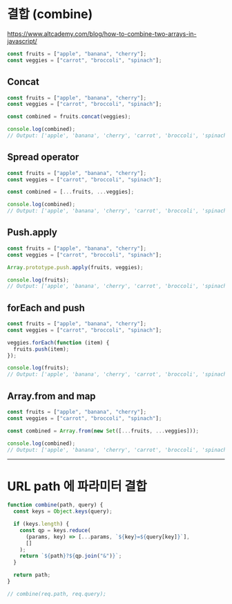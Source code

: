 # 결합 (combine)

https://www.altcademy.com/blog/how-to-combine-two-arrays-in-javascript/

```javascript
const fruits = ["apple", "banana", "cherry"];
const veggies = ["carrot", "broccoli", "spinach"];
```

## Concat

```javascript
const fruits = ["apple", "banana", "cherry"];
const veggies = ["carrot", "broccoli", "spinach"];

const combined = fruits.concat(veggies);

console.log(combined);
// Output: ['apple', 'banana', 'cherry', 'carrot', 'broccoli', 'spinach']
```

## Spread operator

```javascript
const fruits = ["apple", "banana", "cherry"];
const veggies = ["carrot", "broccoli", "spinach"];

const combined = [...fruits, ...veggies];

console.log(combined);
// Output: ['apple', 'banana', 'cherry', 'carrot', 'broccoli', 'spinach']
```

## Push.apply

```javascript
const fruits = ["apple", "banana", "cherry"];
const veggies = ["carrot", "broccoli", "spinach"];

Array.prototype.push.apply(fruits, veggies);

console.log(fruits);
// Output: ['apple', 'banana', 'cherry', 'carrot', 'broccoli', 'spinach']
```

## forEach and push

```javascript
const fruits = ["apple", "banana", "cherry"];
const veggies = ["carrot", "broccoli", "spinach"];

veggies.forEach(function (item) {
  fruits.push(item);
});

console.log(fruits);
// Output: ['apple', 'banana', 'cherry', 'carrot', 'broccoli', 'spinach']
```

## Array.from and map

```javascript
const fruits = ["apple", "banana", "cherry"];
const veggies = ["carrot", "broccoli", "spinach"];

const combined = Array.from(new Set([...fruits, ...veggies]));

console.log(combined);
// Output: ['apple', 'banana', 'cherry', 'carrot', 'broccoli', 'spinach']
```

---

# URL path 에 파라미터 결합

```javascript
function combine(path, query) {
  const keys = Object.keys(query);

  if (keys.length) {
    const qp = keys.reduce(
      (params, key) => [...params, `${key}=${query[key]}`],
      []
    );
    return `${path}?${qp.join("&")}`;
  }

  return path;
}

// combine(req.path, req.query);
```
